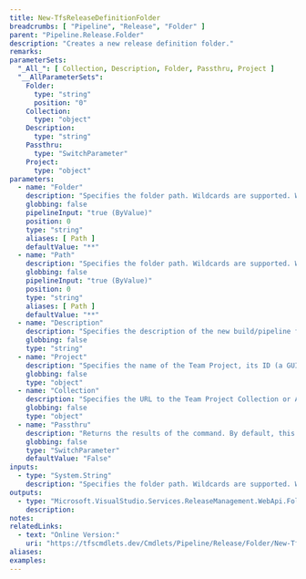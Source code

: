 ```yaml
---
title: New-TfsReleaseDefinitionFolder
breadcrumbs: [ "Pipeline", "Release", "Folder" ]
parent: "Pipeline.Release.Folder"
description: "Creates a new release definition folder."
remarks: 
parameterSets: 
  "_All_": [ Collection, Description, Folder, Passthru, Project ] 
  "__AllParameterSets":  
    Folder: 
      type: "string"  
      position: "0"  
    Collection: 
      type: "object"  
    Description: 
      type: "string"  
    Passthru: 
      type: "SwitchParameter"  
    Project: 
      type: "object" 
parameters: 
  - name: "Folder" 
    description: "Specifies the folder path. Wildcards are supported. When omitted, all Release/pipeline folders in the supplied team project are returned." 
    globbing: false 
    pipelineInput: "true (ByValue)" 
    position: 0 
    type: "string" 
    aliases: [ Path ] 
    defaultValue: "**" 
  - name: "Path" 
    description: "Specifies the folder path. Wildcards are supported. When omitted, all Release/pipeline folders in the supplied team project are returned.This is an alias of the Folder parameter." 
    globbing: false 
    pipelineInput: "true (ByValue)" 
    position: 0 
    type: "string" 
    aliases: [ Path ] 
    defaultValue: "**" 
  - name: "Description" 
    description: "Specifies the description of the new build/pipeline folder." 
    globbing: false 
    type: "string" 
  - name: "Project" 
    description: "Specifies the name of the Team Project, its ID (a GUID), or a Microsoft.TeamFoundation.Core.WebApi.TeamProject object to connect to. When omitted, it defaults to the connection set by Connect-TfsTeamProject (if any). For more details, see the Get-TfsTeamProject cmdlet." 
    globbing: false 
    type: "object" 
  - name: "Collection" 
    description: "Specifies the URL to the Team Project Collection or Azure DevOps Organization to connect to, a TfsTeamProjectCollection object (Windows PowerShell only), or a VssConnection object. You can also connect to an Azure DevOps Services organizations by simply providing its name instead of the full URL. For more details, see the Get-TfsTeamProjectCollection cmdlet. When omitted, it defaults to the connection set by Connect-TfsTeamProjectCollection (if any)." 
    globbing: false 
    type: "object" 
  - name: "Passthru" 
    description: "Returns the results of the command. By default, this cmdlet does not generate any output." 
    globbing: false 
    type: "SwitchParameter" 
    defaultValue: "False"
inputs: 
  - type: "System.String" 
    description: "Specifies the folder path. Wildcards are supported. When omitted, all Release/pipeline folders in the supplied team project are returned."
outputs: 
  - type: "Microsoft.VisualStudio.Services.ReleaseManagement.WebApi.Folder" 
    description: 
notes: 
relatedLinks: 
  - text: "Online Version:" 
    uri: "https://tfscmdlets.dev/Cmdlets/Pipeline/Release/Folder/New-TfsReleaseDefinitionFolder"
aliases: 
examples: 
---
```


